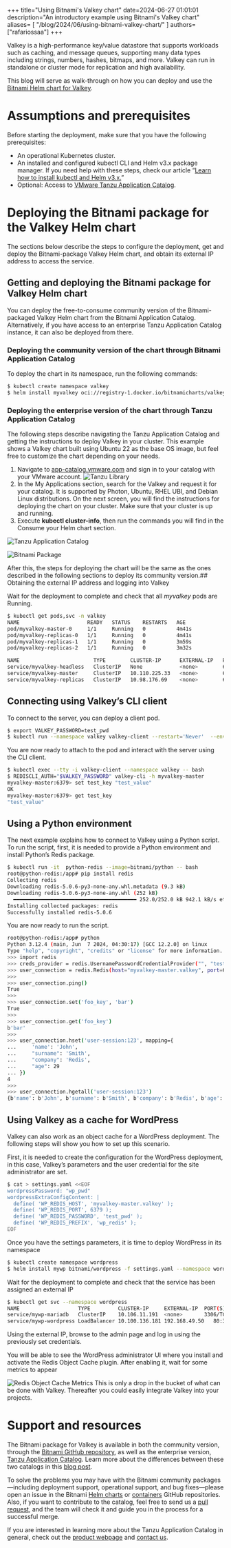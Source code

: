 +++
title="Using Bitnami's Valkey chart"
date=2024-06-27 01:01:01
description="An introductory example using Bitnami's Valkey chart"
aliases= [
    "/blog/2024/06/using-bitnami-valkey-chart/"
]
authors=["rafariossaa"]
+++

Valkey is a high-performance key/value datastore that supports workloads such as caching, and message queues, supporting many data types including strings, numbers, hashes, bitmaps, and more. Valkey can run in standalone or cluster mode for replication and high availability.

This blog will serve as walk-through on how you can deploy and use the [Bitnami Helm chart for Valkey](https://github.com/bitnami/charts/tree/main/bitnami/valkey).

# Assumptions and prerequisites

Before starting the deployment, make sure that you have the following prerequisites:
- An operational Kubernetes cluster.
- An installed and configured kubectl CLI and Helm v3.x package manager. If you need help with these steps, check our article “[Learn how to install kubectl and Helm v3.x.](https://docs.bitnami.com/kubernetes/get-started-kubernetes#step-3-install-kubectl-command-line)”
- Optional: Access to [VMware Tanzu Application Catalog](https://app-catalog.vmware.com/catalog).

# Deploying the Bitnami package for the Valkey Helm chart

The sections below describe the steps to configure the deployment, get and deploy the Bitnami-package Valkey Helm chart, and obtain its external IP address to access the service.

## Getting and deploying the Bitnami package for Valkey Helm chart

You can deploy the free-to-consume community version of the Bitnami-packaged Valkey Helm chart from the Bitnami Application Catalog. Alternatively, if you have access to an enterprise Tanzu Application Catalog instance, it can also be deployed from there.

### Deploying the community version of the chart through Bitnami Application Catalog

To deploy the chart in its namespace, run the following commands:

```bash
$ kubectl create namespace valkey
$ helm install myvalkey oci://registry-1.docker.io/bitnamicharts/valkey --set auth.enabled=true --set auth.password=test_pwd --namespace valkey
```

### Deploying the enterprise version of the chart through Tanzu Application Catalog

The following steps describe navigating the Tanzu Application Catalog and getting the instructions to deploy Valkey in your cluster. This example shows a Valkey chart built using Ubuntu 22 as the base OS image, but feel free to customize the chart depending on your needs.

1. Navigate to [app-catalog.vmware.com](https://app-catalog.vmware.com) and sign in to your catalog with your VMware account.
![Tanzu Library](images/using-bitnami-valkey-chart_1.png)
3. In the My Applications section, search for the Valkey and request it for your catalog. It is supported by Photon, Ubuntu, RHEL UBI, and Debian Linux distributions. On the next screen, you will find the instructions for deploying the chart on your cluster. Make sure that your cluster is up and running.
4. Execute **kubectl cluster-info**, then run the commands you will find in the Consume your Helm chart section.

![Tanzu Application Catalog](images/using-bitnami-valkey-chart_2.png)

![Bitnami Package](images/using-bitnami-valkey-chart_3.pn)

After this, the steps for deploying the chart will be the same as the ones described in the following sections to deploy its community version.## Obtaining the external IP address and logging into Valkey

Wait for the deployment to complete and check that all *myvalkey* pods are Running.

```bash
$ kubectl get pods,svc -n valkey
NAME                      READY   STATUS    RESTARTS   AGE
pod/myvalkey-master-0     1/1     Running   0          4m41s
pod/myvalkey-replicas-0   1/1     Running   0          4m41s
pod/myvalkey-replicas-1   1/1     Running   0          3m59s
pod/myvalkey-replicas-2   1/1     Running   0          3m32s

NAME                        TYPE        CLUSTER-IP      EXTERNAL-IP   PORT(S)    AGE
service/myvalkey-headless   ClusterIP   None            <none>        6379/TCP   4m41s
service/myvalkey-master     ClusterIP   10.110.225.33   <none>        6379/TCP   4m41s
service/myvalkey-replicas   ClusterIP   10.98.176.69    <none>        6379/TCP   4m41s
```

## Connecting using Valkey’s CLI client

To connect to the server, you can deploy a client pod.

```bash
$ export VALKEY_PASSWORD=test_pwd
$ kubectl run --namespace valkey valkey-client --restart='Never'  --env VALKEY_PASSWORD=$VALKEY_PASSWORD  --image docker.io/bitnami/valkey:7.2.5-debian-12-r5 --command -- sleep infinity
```

You are now ready to attach to the pod and interact with the server using the CLI client.

```bash
$ kubectl exec --tty -i valkey-client --namespace valkey -- bash
$ REDISCLI_AUTH="$VALKEY_PASSWORD" valkey-cli -h myvalkey-master
myvalkey-master:6379> set test_key "test_value"
OK
myvalkey-master:6379> get test_key
"test_value"
```

## Using a Python environment

The next example explains how to connect to Valkey using a Python script. To run the script, first, it is needed to provide a Python environment and install Python’s Redis package.

```bash
$ kubectl run -it  python-redis --image=bitnami/python -- bash
root@python-redis:/app# pip install redis
Collecting redis
Downloading redis-5.0.6-py3-none-any.whl.metadata (9.3 kB)
Downloading redis-5.0.6-py3-none-any.whl (252 kB)
  ━━━━━━━━━━━━━━━━━━━━━━━━━━━━━━━━━━━━━━━━ 252.0/252.0 kB 942.1 kB/s eta 0:00:00
Installing collected packages: redis
Successfully installed redis-5.0.6
```

You are now ready to run the script.

```bash
root@python-redis:/app# python
Python 3.12.4 (main, Jun  7 2024, 04:30:17) [GCC 12.2.0] on linux
Type "help", "copyright", "credits" or "license" for more information.
>>> import redis
>>> creds_provider = redis.UsernamePasswordCredentialProvider("", "test_pwd")
>>> user_connection = redis.Redis(host="myvalkey-master.valkey", port=6379, credential_provider=creds_provider)
>>> 
>>> user_connection.ping()
True
>>> 
>>> user_connection.set('foo_key', 'bar')
True
>>> 
>>> user_connection.get('foo_key')
b'bar'
>>> 
>>> user_connection.hset('user-session:123', mapping={
...     'name': 'John',
...     "surname": 'Smith',
...     "company": 'Redis',
...     "age": 29
... })
4
>>> 
>>> user_connection.hgetall('user-session:123')
{b'name': b'John', b'surname': b'Smith', b'company': b'Redis', b'age': b'29'}
```

## Using Valkey as a cache for WordPress

Valkey can also work as an object cache for a WordPress deployment. The following steps will show you how to set up this scenario.

First, it is needed to create the configuration for the WordPress deployment, in this case, Valkey’s parameters and the user credential for the site administrator are set.

```bash
$ cat > settings.yaml <<EOF
wordpressPassword: "wp_pwd"
wordpressExtraConfigContent: |
  define( 'WP_REDIS_HOST', 'myvalkey-master.valkey' );
  define( 'WP_REDIS_PORT', 6379 );
  define( 'WP_REDIS_PASSWORD', 'test_pwd' );
  define( 'WP_REDIS_PREFIX', 'wp_redis' );
EOF
```

Once you have the settings parameters, it is time to deploy WordPress in its namespace

```bash
$ kubectl create namespace wordpress
$ helm install mywp bitnami/wordpress -f settings.yaml --namespace wordpress
```

Wait for the deployment to complete and check that the service has been assigned an external IP

```bash
$ kubectl get svc --namespace wordpress
NAME                   TYPE         CLUSTER-IP     EXTERNAL-IP  PORT(S)         AGE
service/mywp-mariadb   ClusterIP    10.106.11.191  <none>       3306/TCP                    74s
service/mywp-wordpress LoadBalancer 10.100.136.181 192.168.49.50   80:31116/TCP,443:31119/TCP   74s
```

Using the external IP, browse to the admin page and log in using the previously set credentials.

You will be able to see the WordPress administrator UI where you install and activate the Redis Object Cache plugin. After enabling it, wait for some metrics to appear

![Redis Object Cache Metrics](images/using-bitnami-valkey-chart_4.png)
This is only a drop in the bucket of what can be done with Valkey. Thereafter you could easily integrate Valkey into your projects.

# Support and resources

The Bitnami package for Valkey is available in both the community version, through the [Bitnami GitHub repository](https://github.com/bitnami/charts/tree/main/bitnami/valkey/#installing-the-chart), as well as the enterprise version, [Tanzu Application Catalog](https://app-catalog.vmware.com/catalog/f1242d16-218e-4773-8856-adcb2b2006e9/branch/1542f88a-71c4-42ed-b79c-89bd2063ac9a). Learn more about the differences between these two catalogs in this [blog post](https://tanzu.vmware.com/content/blog/open-source-vs-enterprise-edition-of-vmware-bitnami-application-catalog).

To solve the problems you may have with the Bitnami community packages—including deployment support, operational support, and bug fixes—please open an issue in the Bitnami [Helm charts](https://github.com/bitnami/charts) or [containers](https://github.com/bitnami/containers) GitHub repositories. Also, if you want to contribute to the catalog, feel free to send us a [pull request](https://github.com/bitnami/containers/pulls), and the team will check it and guide you in the process for a successful merge.

If you are interested in learning more about the Tanzu Application Catalog in general, check out the [product webpage](https://tanzu.vmware.com/application-catalog) and [contact us](https://tanzu.vmware.com/application-catalog#get-started).
